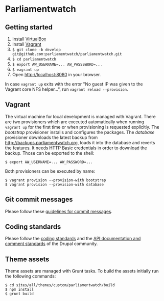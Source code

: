# Parliamentwatch

## Getting started

1. Install [VirtualBox](https://www.virtualbox.org/wiki/Downloads)
1. Install [Vagrant](http://vagrantup.com)
1. `$ git clone -b develop git@github.com:parliamentwatch/parliamentwatch.git`
1. `$ cd parliamentwatch`
1. `$ export AW_USERNAME=... AW_PASSSWORD=...`
1. `$ vagrant up`
1. Open [http://localhost:8080](http://localhost:8080) in your browser.

In case `vagrant up` exits with the error "No guest IP was given to the Vagrant core NFS helper...", run `vagrant reload --provision`.

## Vagrant

The virtual machine for local development is managed with Vagrant. There are two provisioners which are executed automatically when running `vagrant up` for the first time or when provisioning is requested explicitly. The *bootstrap* provisioner installs and configures the packages. The *database* provisioner downloads the latest backup from http://backups.parliamentwatch.org, loads it into the database and reverts the features. It needs HTTP Basic credentials in order to download the backup. Those can be exported to the shell:

    $ export AW_USERNAME=... AW_PASSWORD=...

Both provisioners can be executed by name:

    $ vagrant provision --provision-with bootstrap
    $ vagrant provision --provision-with database

## Git commit messages

Please follow these [guidelines for commit messages](http://tbaggery.com/2008/04/19/a-note-about-git-commit-messages.html).

## Coding standards

Please follow the [coding standards](https://www.drupal.org/coding-standards) and the [API documentation and comment standards](https://www.drupal.org/coding-standards/docs) of the Drupal community. 

## Theme assets

Theme assets are managed with Grunt tasks. To build the assets initially run the following commands:

    $ cd sites/all/themes/custom/parliamentwatch/build
    $ npm install
    $ grunt build
